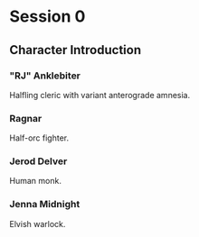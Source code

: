
# Session 0
## Character Introduction
### "RJ" Anklebiter
Halfling cleric with variant anterograde amnesia.

### Ragnar
Half-orc fighter.

### Jerod Delver
Human monk.

### Jenna Midnight
Elvish warlock.
